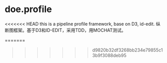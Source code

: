 doe.profile
===========
<<<<<<< HEAD
this is a pipeline profile framework, base on D3, id-edit.
纵断图框架。基于D3和ID-EDIT，采用TDD，用MOCHAT测试。

=======
>>>>>>> d9820b32df3268bb234e79855c13b9f3088deb95
